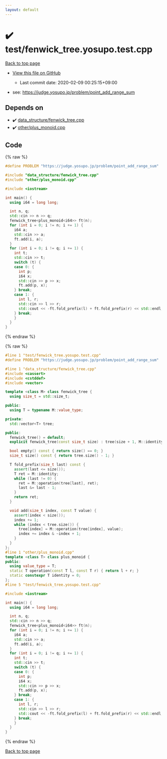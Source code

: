 ```yaml
---
layout: default
---
```


<!-- mathjax config similar to math.stackexchange -->
<script type="text/javascript" async
  src="https://cdnjs.cloudflare.com/ajax/libs/mathjax/2.7.5/MathJax.js?config=TeX-MML-AM_CHTML">
</script>
<script type="text/x-mathjax-config">
  MathJax.Hub.Config({
    TeX: { equationNumbers: { autoNumber: "AMS" }},
    tex2jax: {
      inlineMath: [ ['$','$'] ],
      processEscapes: true
    },
    "HTML-CSS": { matchFontHeight: false },
    displayAlign: "left",
    displayIndent: "2em"
  });
</script>

<script type="text/javascript" src="https://cdnjs.cloudflare.com/ajax/libs/jquery/3.4.1/jquery.min.js"></script>
<script src="https://cdn.jsdelivr.net/npm/jquery-balloon-js@1.1.2/jquery.balloon.min.js" integrity="sha256-ZEYs9VrgAeNuPvs15E39OsyOJaIkXEEt10fzxJ20+2I=" crossorigin="anonymous"></script>
<script type="text/javascript" src="../../assets/js/copy-button.js"></script>
<link rel="stylesheet" href="../../assets/css/copy-button.css" />


# :heavy_check_mark: test/fenwick_tree.yosupo.test.cpp

<a href="../../index.html">Back to top page</a>

* <a href="{{ site.github.repository_url }}/blob/master/test/fenwick_tree.yosupo.test.cpp">View this file on GitHub</a>
    - Last commit date: 2020-02-09 00:25:15+09:00


* see: <a href="https://judge.yosupo.jp/problem/point_add_range_sum">https://judge.yosupo.jp/problem/point_add_range_sum</a>


## Depends on

* :heavy_check_mark: <a href="../../library/data_structure/fenwick_tree.cpp.html">data_structure/fenwick_tree.cpp</a>
* :heavy_check_mark: <a href="../../library/other/plus_monoid.cpp.html">other/plus_monoid.cpp</a>


## Code

<a id="unbundled"></a>
{% raw %}
```cpp
#define PROBLEM "https://judge.yosupo.jp/problem/point_add_range_sum"

#include "data_structure/fenwick_tree.cpp"
#include "other/plus_monoid.cpp"

#include <iostream>

int main() {
  using i64 = long long;

  int n, q;
  std::cin >> n >> q;
  fenwick_tree<plus_monoid<i64>> ft(n);
  for (int i = 0; i != n; i += 1) {
    i64 a;
    std::cin >> a;
    ft.add(i, a);
  }
  for (int i = 0; i != q; i += 1) {
    int t;
    std::cin >> t;
    switch (t) {
    case 0: {
      int p;
      i64 x;
      std::cin >> p >> x;
      ft.add(p, x);
    } break;
    case 1: {
      int l, r;
      std::cin >> l >> r;
      std::cout << -ft.fold_prefix(l) + ft.fold_prefix(r) << std::endl;
    } break;
    }
  }
}
```
{% endraw %}

<a id="bundled"></a>
{% raw %}
```cpp
#line 1 "test/fenwick_tree.yosupo.test.cpp"
#define PROBLEM "https://judge.yosupo.jp/problem/point_add_range_sum"

#line 1 "data_structure/fenwick_tree.cpp"
#include <cassert>
#include <cstddef>
#include <vector>

template <class M> class fenwick_tree {
  using size_t = std::size_t;

public:
  using T = typename M::value_type;

private:
  std::vector<T> tree;

public:
  fenwick_tree() = default;
  explicit fenwick_tree(const size_t size) : tree(size + 1, M::identity) {}

  bool empty() const { return size() == 0; }
  size_t size() const { return tree.size() - 1; }

  T fold_prefix(size_t last) const {
    assert(last <= size());
    T ret = M::identity;
    while (last != 0) {
      ret = M::operation(tree[last], ret);
      last &= last - 1;
    }
    return ret;
  }

  void add(size_t index, const T value) {
    assert(index < size());
    index += 1;
    while (index < tree.size()) {
      tree[index] = M::operation(tree[index], value);
      index += index & ~index + 1;
    }
  }
};
#line 1 "other/plus_monoid.cpp"
template <class T> class plus_monoid {
public:
  using value_type = T;
  static T operation(const T l, const T r) { return l + r; }
  static constexpr T identity = 0;
};
#line 5 "test/fenwick_tree.yosupo.test.cpp"

#include <iostream>

int main() {
  using i64 = long long;

  int n, q;
  std::cin >> n >> q;
  fenwick_tree<plus_monoid<i64>> ft(n);
  for (int i = 0; i != n; i += 1) {
    i64 a;
    std::cin >> a;
    ft.add(i, a);
  }
  for (int i = 0; i != q; i += 1) {
    int t;
    std::cin >> t;
    switch (t) {
    case 0: {
      int p;
      i64 x;
      std::cin >> p >> x;
      ft.add(p, x);
    } break;
    case 1: {
      int l, r;
      std::cin >> l >> r;
      std::cout << -ft.fold_prefix(l) + ft.fold_prefix(r) << std::endl;
    } break;
    }
  }
}

```
{% endraw %}

<a href="../../index.html">Back to top page</a>

